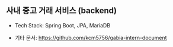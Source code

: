 ## 사내 중고 거래 서비스 (backend)

- Tech Stack: Spring Boot, JPA, MariaDB

- 기타 문서: https://github.com/kcm5756/gabia-intern-document

